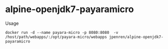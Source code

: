 # alpine-openjdk7-payaramicro

Usage

```
docker run -d --name payara-micro -p 8080:8080  -v /host/path/webapps/:/opt/payara-micro/webapps jpenren/alpine-openjdk7-payaramicro
```
